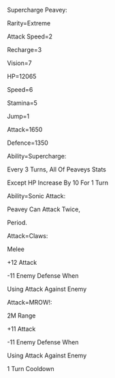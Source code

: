 Supercharge Peavey:

Rarity=Extreme

Attack Speed=2

Recharge=3

Vision=7

HP=12065

Speed=6

Stamina=5

Jump=1

Attack=1650

Defence=1350

Ability=Supercharge:

Every 3 Turns, All Of Peaveys Stats

Except HP Increase By 10 For 1 Turn

Ability=Sonic Attack:

Peavey Can Attack Twice,

Period.

Attack=Claws:

Melee

+12 Attack

-11 Enemy Defense When

Using Attack Against Enemy

Attack=MROW!:

2M Range

+11 Attack

-11 Enemy Defense When

Using Attack Against Enemy

1 Turn Cooldown
